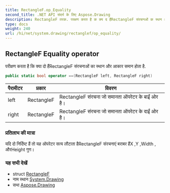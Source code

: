 ```yaml
---
title: RectangleF.op_Equality
second_title: .NET API संदर्भ के लिए Aspose.Drawing
description: RectangleF तरक. परक्षण करत है क क्य द हैंRectangleF संरचनओं क स्थन और आकर समन हत है.
type: docs
weight: 240
url: /hi/net/system.drawing/rectanglef/op_equality/
---
```

## RectangleF Equality operator

परीक्षण करता है कि क्या दो हैंRectangleF संरचनाओं का स्थान और आकार समान होता है.

```csharp
public static bool operator ==(RectangleF left, RectangleF right)
```

| पैरामीटर | प्रकार | विवरण |
| --- | --- | --- |
| left | RectangleF | RectangleF संरचना जो समानता ऑपरेटर के बाईं ओर है। |
| right | RectangleF | RectangleF संरचना जो समानता ऑपरेटर के दाईं ओर है। |

### प्रतिलाभ की मात्रा

यदि दो निर्दिष्ट हैं तो यह ऑपरेटर सत्य लौटाता हैRectangleF संरचनाएं बराबर हैंX ,Y ,Width , औरHeight गुण।

### यह सभी देखें

* struct [RectangleF](../)
* नाम स्थान [System.Drawing](../../rectanglef/)
* सभा [Aspose.Drawing](../../../)


